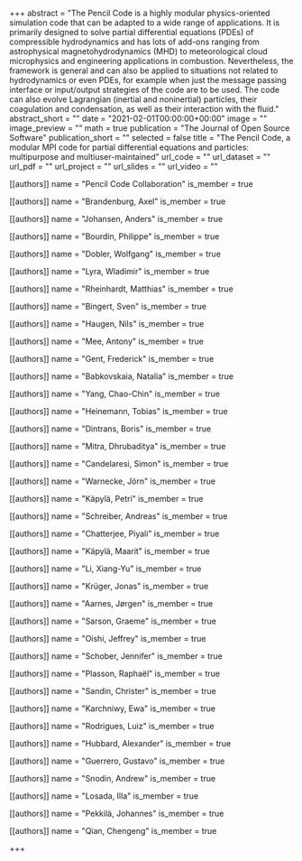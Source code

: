 +++
abstract = "The Pencil Code is a highly modular physics-oriented simulation code that can be adapted to a wide range of applications. It is primarily designed to solve partial differential equations (PDEs) of compressible hydrodynamics and has lots of add-ons ranging from astrophysical magnetohydrodynamics (MHD) to meteorological cloud microphysics and engineering applications in combustion. Nevertheless, the framework is general and can also be applied to situations not related to hydrodynamics or even PDEs, for example when just the message passing interface or input/output strategies of the code are to be used. The code can also evolve Lagrangian (inertial and noninertial) particles, their coagulation and condensation, as well as their interaction with the fluid."
abstract_short = ""
date = "2021-02-01T00:00:00+00:00"
image = ""
image_preview = ""
math = true
publication = "The Journal of Open Source Software"
publication_short = ""
selected = false
title = "The Pencil Code, a modular MPI code for partial differential equations and particles: multipurpose and multiuser-maintained"
url_code = ""
url_dataset = ""
url_pdf = ""
url_project = ""
url_slides = ""
url_video = ""



[[authors]]
    name = "Pencil Code Collaboration"
    is_member = true


[[authors]]
    name = "Brandenburg, Axel"
    is_member = true


[[authors]]
    name = "Johansen, Anders"
    is_member = true


[[authors]]
    name = "Bourdin, Philippe"
    is_member = true


[[authors]]
    name = "Dobler, Wolfgang"
    is_member = true


[[authors]]
    name = "Lyra, Wladimir"
    is_member = true


[[authors]]
    name = "Rheinhardt, Matthias"
    is_member = true


[[authors]]
    name = "Bingert, Sven"
    is_member = true


[[authors]]
    name = "Haugen, Nils"
    is_member = true


[[authors]]
    name = "Mee, Antony"
    is_member = true


[[authors]]
    name = "Gent, Frederick"
    is_member = true


[[authors]]
    name = "Babkovskaia, Natalia"
    is_member = true


[[authors]]
    name = "Yang, Chao-Chin"
    is_member = true


[[authors]]
    name = "Heinemann, Tobias"
    is_member = true


[[authors]]
    name = "Dintrans, Boris"
    is_member = true


[[authors]]
    name = "Mitra, Dhrubaditya"
    is_member = true


[[authors]]
    name = "Candelaresi, Simon"
    is_member = true


[[authors]]
    name = "Warnecke, Jörn"
    is_member = true


[[authors]]
    name = "Käpylä, Petri"
    is_member = true


[[authors]]
    name = "Schreiber, Andreas"
    is_member = true


[[authors]]
    name = "Chatterjee, Piyali"
    is_member = true


[[authors]]
    name = "Käpylä, Maarit"
    is_member = true


[[authors]]
    name = "Li, Xiang-Yu"
    is_member = true


[[authors]]
    name = "Krüger, Jonas"
    is_member = true


[[authors]]
    name = "Aarnes, Jørgen"
    is_member = true


[[authors]]
    name = "Sarson, Graeme"
    is_member = true


[[authors]]
    name = "Oishi, Jeffrey"
    is_member = true


[[authors]]
    name = "Schober, Jennifer"
    is_member = true


[[authors]]
    name = "Plasson, Raphaël"
    is_member = true


[[authors]]
    name = "Sandin, Christer"
    is_member = true


[[authors]]
    name = "Karchniwy, Ewa"
    is_member = true


[[authors]]
    name = "Rodrigues, Luiz"
    is_member = true


[[authors]]
    name = "Hubbard, Alexander"
    is_member = true


[[authors]]
    name = "Guerrero, Gustavo"
    is_member = true


[[authors]]
    name = "Snodin, Andrew"
    is_member = true


[[authors]]
    name = "Losada, Illa"
    is_member = true


[[authors]]
    name = "Pekkilä, Johannes"
    is_member = true


[[authors]]
    name = "Qian, Chengeng"
    is_member = true

+++
 
